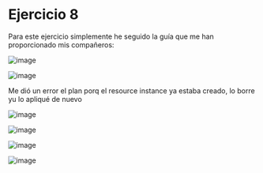 # Ejercicio 8

Para este ejercicio simplemente he seguido la guía que me han proporcionado mis compañeros:

![image](https://github.com/user-attachments/assets/a8c2ad3c-836e-4d9c-a667-51cf997b6c60)

![image](https://github.com/user-attachments/assets/73fc047d-4bbd-4b18-bfe0-5817abd1bb94)

Me dió un error el plan porq el resource instance ya estaba creado, lo borre yu lo apliqué de nuevo


![image](https://github.com/user-attachments/assets/82ecd1d5-c9d7-49e6-9e22-c9f9cb67774f)



![image](https://github.com/user-attachments/assets/99357e30-a127-4c2e-8b9a-5a4622a751a1)




![image](https://github.com/user-attachments/assets/cebe7e45-16fb-491c-832c-1581219b0748)




![image](https://github.com/user-attachments/assets/ecc493d8-f941-4ecc-aa43-e93abdda8e86)



